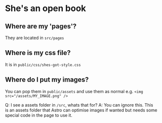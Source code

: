 # She's an open book

## Where are my 'pages'?

They are located in `src/pages`

## Where is my css file?

It is in `public/css/shes-got-style.css`

## Where do I put my images?

You can pop them in `public/assets` and use them as normal e.g. `<img src="/assets/MY_IMAGE.png" />`

Q: I see a assets folder in `/src`, whats that for?
A: You can ignore this. This is an assets folder that Astro can optimise images if wanted but needs some special code in the page to use it.
